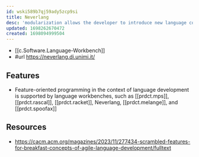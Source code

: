 ```yaml
---
id: wski589b7qj59ady5zcp9si
title: Neverlang
desc: 'modularization allows the developer to introduce new language constructs in an agile way'
updated: 1698262670472
created: 1698094999504
---
```


- [[c.Software.Language-Workbench]]
- #url https://neverlang.di.unimi.it/


## Features

- Feature-oriented programming in the context of language development is supported by language workbenches, such as [[prdct.mps]], [[prdct.rascal]], [[prdct.racket]], Neverlang, [[prdct.melange]], and [[prdct.spoofax]]

## Resources

- https://cacm.acm.org/magazines/2023/11/277434-scrambled-features-for-breakfast-concepts-of-agile-language-development/fulltext
